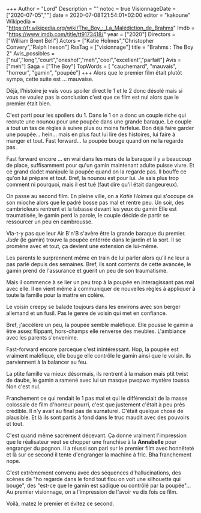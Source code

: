 +++
Author = "Lord"
Description = ""
notoc = true
VisionnageDate = ["2020-07-05",""]
date = 2020-07-08T21:54:01+02:00
editor = "kakoune"
Wikipedia = "https://fr.wikipedia.org/wiki/The_Boy_:_La_Malédiction_de_Brahms"
Imdb = "https://www.imdb.com/title/tt9173418/"
year = ["2020"]
Directors = ["William Brent Bell"]
Actors = ["Katie Holmes","Christopher Convery","Ralph Ineson"]
RssTag = ["visionnage"]
title = "Brahms : The Boy 2"
Avis_possibles = ["nul","long","court","oneshot","meh","cool","excellent","parfait"]
Avis = ["meh"] 
Saga = ["The Boy"]
TopWords = [  "cauchemard", "mauvais", "horreur", "gamin", "poupée"]
+++
Alors que le premier film était plutôt sympa, cette suite est … mauvaise.

Déjà, l'histoire je vais vous spoiler direct le 1 et le 2 donc désolé mais si vous ne voulez pas la conclusion c'est que ce film est nul alors que le premier était bien.

C'est parti pour les spoilers du 1.
Dans le 1 on a donc un couple riche qui recrute une nounou pour une poupée dans une grande baraque.
Le couple a tout un tas de règles à suivre plus ou moins farfelue.
Bon déjà faire garder une poupée… hein… mais en plus faut lui lire des histoires, lui faire à manger et tout.
Fast forward… la poupée bouge quand on ne la regarde pas.

Fast forward encore … en vrai dans les murs de la baraque il y a beaucoup de place, suffisamment pour qu'un gamin maintenant adulte puisse vivre.
Et ce grand dadet manipule la poupée quand on la regarde pas.
Il bouffe ce qu'on lui prépare et tout.
Bref, la nounou est pour lui.
Je sais plus trop comment ni pourquoi, mais il est tué (faut dire qu'il était dangeureux).

On passe au second film.
En pleine ville, on a *Katie Holmes* qui s'occupe de son mioche alors que le padré bosse pas mal et rentre peu.
Un soir, des cambrioleurs rentrent et la tabasse devant les yeux du gamin
Elle est traumatisée, le gamin perd la parole, le couple décide de partir se ressourcer un peu en cambrousse.

Vla-t-y pas que leur Air B'n'B s'avère être la grande baraque du premier.
*Jude* (le gamin) trouve la poupée entérrée dans le jardin et la sort.
Il se promène avec et tout, ça devient une extension de lui-même.

Les parents le surprennent même en train de lui parler alors qu'il ne leur a pas parlé depuis des semaines.
Bref, ils sont contents de cette avancée, le gamin prend de l'assurance et guérit un peu de son traumatisme.

Mais il commence à se lier un peu trop à la poupée en interagissant pas mal avec elle.
Il en vient même à communiquer de nouvelles règles à appliquer à toute la famille pour la mattre en colère.

Le voisin creepy se balade toujours dans les environs avec son berger allemand et un fusil.
Pas le genre de voisin qui met en confiance.

Bref, j'accélère un peu, la poupée semble maléfique.
Elle pousse le gamin a être assez flippant, hors-champs elle renverse des meubles.
L'ambiance avec les parents s'envenime.

Fast-forward encore parceque c'est inintéressant.
Hop, la poupée est vraiment maléfique, elle bouge elle contrôle le gamin ainsi que le voisin.
Ils parviennent à la balancer au feu.

La ptite famille va mieux désormais, ils rentrent à la maison mais ptit twist de daube, le gamin a ramené avec lui un masque pwopwo mystère toussa.
Non c'est nul.

Franchement ce qui rendait le 1 pas mal et qui le différenciait de la masse colossale de film d'horreur pourri, c'est que justement c'était à peu près crédible.
Il n'y avait au final pas de surnaturel.
C'était quelque chose de plausible.
Et là ils sont partis à fond dans le truc maudit avec des pouvoirs et tout.

C'est quand même sacrément décevant.
Ça donne vraiment l'impression que le réalisateur veut se chopper une franchise à la **Annabelle** pour engranger du pognon.
Il a réussi son pari sur le premier film avec honnêteté et là sur ce second il tente d'engranger la machine à fric.
Bha franchement nope.

C'est extrèmement convenu avec des séquences d'hallucinations, des scènes de "ho regarde dans le fond tout flou on voit une silhouette qui bouge", des "est-ce que le gamin est sadique ou contrôlé par la poupée"…
Au premier visionnage, on a l'impression de l'avoir vu dix fois ce film.

Voilà, matez le premier et évitez ce second.
